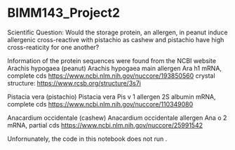 # BIMM143_Project2
Scientific Question: Would the storage protein, an allergen, in peanut induce allergenic cross-reactive with pistachio as cashew and pistachio have high cross-reaticity for one another?

Information of the protein sequences were found from the NCBI website
Arachis hypogaea (peanut)
Arachis hypogaea main allergen Ara h1 mRNA, complete cds
https://www.ncbi.nlm.nih.gov/nuccore/193850560
crystal structure: https://www.rcsb.org/structure/3s7i

Pistacia vera (pistachio)
Pistacia vera Pis v 1 allergen 2S albumin mRNA, complete cds
https://www.ncbi.nlm.nih.gov/nuccore/110349080

Anacardium occidentale (cashew)
Anacardium occidentale allergen Ana o 2 mRNA, partial cds
https://www.ncbi.nlm.nih.gov/nuccore/25991542

Unfornunately, the code in this notebook does not run .
